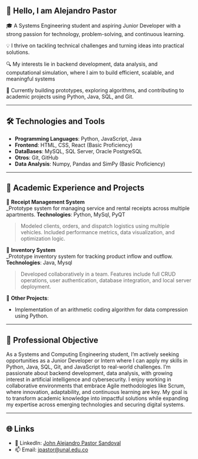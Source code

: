 ## 👋 Hello, I am Alejandro Pastor

🎓 A Systems Engineering student and aspiring Junior Developer with a strong passion for technology, problem-solving, and continuous learning.

💡 I thrive on tackling technical challenges and turning ideas into practical solutions.

🔍 My interests lie in backend development, data analysis, and computational simulation, where I aim to build efficient, scalable, and meaningful systems

📌 Currently building prototypes, exploring algorithms, and contributing to academic projects using Python, Java, SQL, and Git.

---

## 🛠️ Technologies and Tools

- **Programming Languages**: Python, JavaScript, Java  
- **Frontend**: HTML, CSS, React (Basic Proficiency) 
- **DataBases**: MySQL, SQL Server, Oracle PostgreSQL
- **Otros**: Git, GitHub
- **Data Analysis**: Numpy, Pandas and SimPy (Basic Proficiency)

---

## 📘 Academic Experience and Projects

🔹 **Receipt Management System**  
_Prototype system for managing service and rental receipts across multiple apartments. 
**Technologies**: Python, MySql, PyQT  
> Modeled clients, orders, and dispatch logistics using multiple vehicles. Included performance metrics, data visualization, and optimization logic.

🔹 **Inventory System**  
_Prototype inventory system for tracking product inflow and outflow.
**Technologies**: Java, Mysql
> Developed collaboratively in a team. Features include full CRUD operations, user authentication, database integration, and local server deployment.

🔹 **Other Projects**:  
- Implementation of an arithmetic coding algorithm for data compression using Python.

---

## 🚀 Professional Objective

As a Systems and Computing Engineering student, I’m actively seeking opportunities as a Junior Developer or Intern where I can apply my skills in Python, Java, SQL, Git, and JavaScript to real-world challenges. I’m passionate about backend development, data analysis, with growing interest in artificial intelligence and cybersecurity. I enjoy working in collaborative environments that embrace Agile methodologies like Scrum, where innovation, adaptability, and continuous learning are key. My goal is to transform academic knowledge into impactful solutions while expanding my expertise across emerging technologies and securing digital systems.

---

## 🌐 Links   

- 🔗 LinkedIn: [John Alejandro Pastor Sandoval](https://www.linkedin.com/in/john-alejandro-pastor-sandoval-96441b341?lipi=urn%3Ali%3Apage%3Ad_flagship3_profile_view_base_contact_details%3BkWhcj9bjRjCpN10ObZhHYw%3D%3D)
- 📫 Email: jpastor@unal.edu.co
